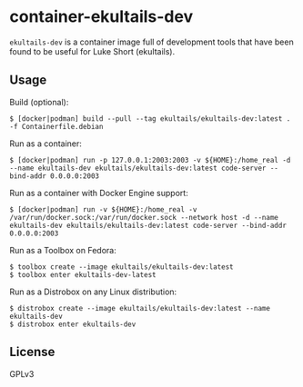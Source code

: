 # container-ekultails-dev

`ekultails-dev` is a container image full of development tools that have been found to be useful for Luke Short (ekultails).

## Usage

Build (optional):

```
$ [docker|podman] build --pull --tag ekultails/ekultails-dev:latest . -f Containerfile.debian
```

Run as a container:

```
$ [docker|podman] run -p 127.0.0.1:2003:2003 -v ${HOME}:/home_real -d --name ekultails-dev ekultails/ekultails-dev:latest code-server --bind-addr 0.0.0.0:2003
```

Run as a container with Docker Engine support:

```
$ [docker|podman] run -v ${HOME}:/home_real -v /var/run/docker.sock:/var/run/docker.sock --network host -d --name ekultails-dev ekultails/ekultails-dev:latest code-server --bind-addr 0.0.0.0:2003
```

Run as a Toolbox on Fedora:

```
$ toolbox create --image ekultails/ekultails-dev:latest
$ toolbox enter ekultails-dev-latest
```

Run as a Distrobox on any Linux distribution:

```
$ distrobox create --image ekultails/ekultails-dev:latest --name ekultails-dev
$ distrobox enter ekultails-dev
```

## License

GPLv3
